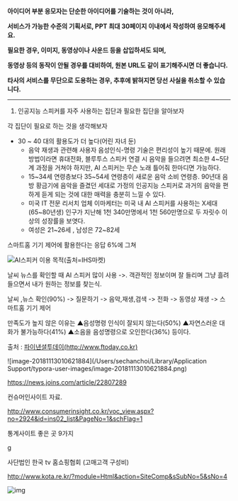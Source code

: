 **아이디어 부분 응모자는 단순한 아이디어를 기술하는 것이 아니라,**

**서비스가 가능한 수준의 기획서로, PPT 최대 30페이지 이내에서 작성하여 응모해주세요.**



**필요한 경우, 이미지, 동영상이나 사운드 등을 삽입하셔도 되며,**

**동영상 등의 동작이 안될 경우를 대비하여, 원본 URL도 같이 표기해주시면 더 좋습니다.**



**타사의 서비스를 무단으로 도용하는 경우, 추후에 밝혀지면 당선 사실을 취소할 수 있습니다.**

------





























1. 인공지능 스피커를 자주 사용하는 집단과 필요한 집단을 알아보자

각 집단이 필요로 하는 것을 생각해보자

- 30 ~ 40 대의 활용도가 더 높다(어린 자녀 둔)
  - 음악 재생과 관련해 사용자 음성인식-명령 기술은 편리성이 높기 때문에. 원래 방법이라면 휴대전화, 블루투스 스피커 연결 시 음악을 들으려면 최소한 4~5단계 과정을 거쳐야 하지만, AI 스피커는 무슨 노래 틀어줘 한마디면 가능하다.
  - 15~34세 연령층보다 35~54세 연령층이 새로운 음악 소비 연령층. 90년대 음방 황금기에 음악을 즐겼던 세대로 가정의 인공지능 스피커로 과거의 음악을 편하게 듣게 되는 것에 대한 매력을 충분히 느낄 수 있다. 
  - 미국 IT 전문 리서치 업체 이마케터는 미국 내 AI 스피커를 사용하는 X세대(65~80년생) 인구가 지난해 1천 340만명에서 1천 560만명으로 두 자릿수 이상의 성장률을 보엿다.
  - 여성은 21~26세 , 남성은 72~82세



스마트홈 기기 제어에 활용한다는 응답 6%에 그쳐

![AI스피커 이용 목적(출처=IHS마켓)](http://cphoto.asiae.co.kr/listimglink/1/2018062011101399722_1529460611.png)

날씨 뉴스를 확인할 때 AI 스피커 많이 사용 ->. 객관적인 정보이며 잘 들리며 그냥 흘려들으면서 내가 원하는 정보를 찾는식.

날씨 ,뉴스 확인(90%) -> 질문하기 -> 음악,재생,검색 -> 전화 -> 동영상 재생 -> 스마트홈 기기 제어







만족도가 높지 않은 이유는 ▲음성명령 인식이 잘되지 않는다(50%) ▲자연스러운 대화가 불가능하다(41%) ▲소음을 음성명령으로 오인한다(36%) 등이다.

출처 : [파이낸셜투데이(http://www.ftoday.co.kr)](http://www.ftoday.co.kr/news/articleView.html?idxno=103155)

![image-20181113010621884](/Users/sechanchoi/Library/Application Support/typora-user-images/image-20181113010621884.png)

https://news.joins.com/article/22807289

컨슈머인사이트 자료.

http://www.consumerinsight.co.kr/voc_view.aspx?no=2924&id=ins02_list&PageNo=1&schFlag=1

통계사이트 좋은 곳 9가지

g



사단법인 한국 tv 홈쇼핑협회 (고매고객 구성비)

http://www.kota.re.kr/?module=Html&action=SiteComp&sSubNo=5&sNo=4

![img](http://www.kota.re.kr/img/busi/cont_img12.jpg)
